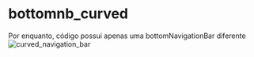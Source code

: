 # bottomnb_curved
Por enquanto, código possui apenas uma bottomNavigationBar diferente
![curved_navigation_bar](https://user-images.githubusercontent.com/106383836/225713217-c09040d6-3811-4ba5-9344-240ce01ddc5e.png)
